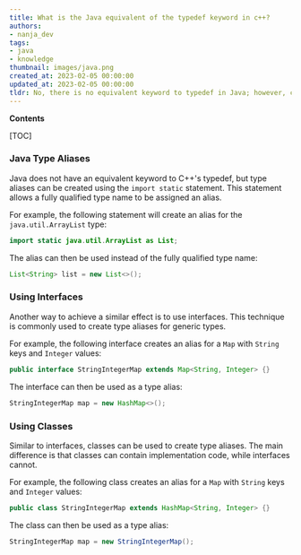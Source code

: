 ```yaml
---
title: What is the Java equivalent of the typedef keyword in c++?
authors:
- nanja_dev
tags:
- java
- knowledge
thumbnail: images/java.png
created_at: 2023-02-05 00:00:00
updated_at: 2023-02-05 00:00:00
tldr: No, there is no equivalent keyword to typedef in Java; however, classes can be used to achieve similar behavior.
---
```


**Contents**

[TOC]

### Java Type Aliases

Java does not have an equivalent keyword to C++'s typedef, but type aliases can be created using the `import static` statement. This statement allows a fully qualified type name to be assigned an alias.

For example, the following statement will create an alias for the `java.util.ArrayList` type:

```java
import static java.util.ArrayList as List;
```

The alias can then be used instead of the fully qualified type name:

```java
List<String> list = new List<>();
```

### Using Interfaces

Another way to achieve a similar effect is to use interfaces. This technique is commonly used to create type aliases for generic types.

For example, the following interface creates an alias for a `Map` with `String` keys and `Integer` values:

```java
public interface StringIntegerMap extends Map<String, Integer> {}
```

The interface can then be used as a type alias:

```java
StringIntegerMap map = new HashMap<>();
```

### Using Classes

Similar to interfaces, classes can be used to create type aliases. The main difference is that classes can contain implementation code, while interfaces cannot.

For example, the following class creates an alias for a `Map` with `String` keys and `Integer` values:

```java
public class StringIntegerMap extends HashMap<String, Integer> {}
```

The class can then be used as a type alias:

```java
StringIntegerMap map = new StringIntegerMap();
```
